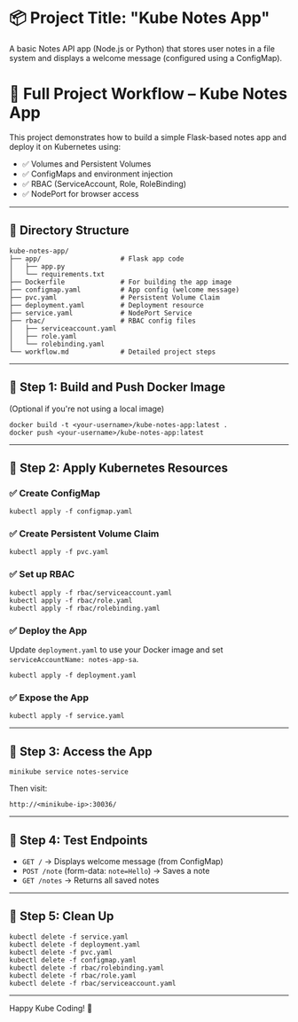 # 📦 Project Title: "Kube Notes App"

A basic Notes API app (Node.js or Python) that stores user notes in a file system and displays a welcome message (configured using a ConfigMap).

# 🧭 Full Project Workflow – Kube Notes App

This project demonstrates how to build a simple Flask-based notes app and deploy it on Kubernetes using:

- ✅ Volumes and Persistent Volumes
- ✅ ConfigMaps and environment injection
- ✅ RBAC (ServiceAccount, Role, RoleBinding)
- ✅ NodePort for browser access

---

## 📁 Directory Structure

```
kube-notes-app/
├── app/                    # Flask app code
│   ├── app.py
│   └── requirements.txt
├── Dockerfile              # For building the app image
├── configmap.yaml          # App config (welcome message)
├── pvc.yaml                # Persistent Volume Claim
├── deployment.yaml         # Deployment resource
├── service.yaml            # NodePort Service
├── rbac/                   # RBAC config files
│   ├── serviceaccount.yaml
│   ├── role.yaml
│   └── rolebinding.yaml
└── workflow.md             # Detailed project steps
```

---

## 🔹 Step 1: Build and Push Docker Image

(Optional if you're not using a local image)

```
docker build -t <your-username>/kube-notes-app:latest .
docker push <your-username>/kube-notes-app:latest
```

---

## 🔹 Step 2: Apply Kubernetes Resources

### ✅ Create ConfigMap
```
kubectl apply -f configmap.yaml
```

### ✅ Create Persistent Volume Claim
```
kubectl apply -f pvc.yaml
```

### ✅ Set up RBAC
```
kubectl apply -f rbac/serviceaccount.yaml
kubectl apply -f rbac/role.yaml
kubectl apply -f rbac/rolebinding.yaml
```

### ✅ Deploy the App
Update `deployment.yaml` to use your Docker image and set `serviceAccountName: notes-app-sa`.

```
kubectl apply -f deployment.yaml
```

### ✅ Expose the App
```
kubectl apply -f service.yaml
```

---

## 🔹 Step 3: Access the App

```
minikube service notes-service
```

Then visit:
```
http://<minikube-ip>:30036/
```

---

## 🔹 Step 4: Test Endpoints

- `GET /` → Displays welcome message (from ConfigMap)
- `POST /note` (form-data: `note=Hello`) → Saves a note
- `GET /notes` → Returns all saved notes

---

## 🔹 Step 5: Clean Up

```
kubectl delete -f service.yaml
kubectl delete -f deployment.yaml
kubectl delete -f pvc.yaml
kubectl delete -f configmap.yaml
kubectl delete -f rbac/rolebinding.yaml
kubectl delete -f rbac/role.yaml
kubectl delete -f rbac/serviceaccount.yaml
```

---

Happy Kube Coding! 🚀